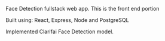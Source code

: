 Face Detection fullstack web app. This is the front end portion

Built using: React, Express, Node and  PostgreSQL

Implemented Clarifai Face Detection model.
